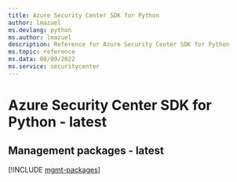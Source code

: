 ```yaml
---
title: Azure Security Center SDK for Python
author: lmazuel
ms.devlang: python
ms.author: lmazuel
description: Reference for Azure Security Center SDK for Python
ms.topic: reference
ms.data: 08/09/2022
ms.service: securitycenter
---
```

# Azure Security Center SDK for Python - latest

## Management packages - latest
[!INCLUDE [mgmt-packages](security-center-mgmt-index.md)]